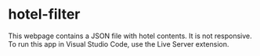 # hotel-filter

This webpage contains a JSON file with hotel contents. It is not responsive. To run this app in Visual Studio Code, use the Live Server extension.
